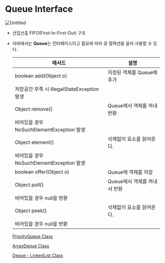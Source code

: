 # Queue Interface

![Untitled](Queue%20Interface%2015a3d1de313b4cfe8547c1045fdeaeb0/Untitled.png)

- 선입선출 FIFO(First-In-First-Out) 구조
- 자바에서는 **Queue**는 인터페이스이고 필요에 따라 큐 컬렉션을 골라 사용할 수 있다.
    
    
    | 메서드 | 설명 |
    | --- | --- |
    | boolean add(Object o) | 지정된 객체를 Queue에 추가
    저장공간 부족 시 IllegalStateException 발생 |
    | Object remove() | Queue에서 객체를 꺼내 반환
    비어있을 경우 NoSuchElementException 발생 |
    | Object element() | 삭제없이 요소를 읽어온다.
    비어있을 경우 NoSuchElementException 발생 |
    | boolean offer(Object o) | Queue에 객체를 저장 |
    | Object poll() | Queue에서 객체를 꺼내서 반환
    비어있을 경우 null을 반환 |
    | Object peek() | 삭제없이 요소를 읽어온다.
    비어있을 경우 null을 반환 |
    
    [PriorityQueue Class](PriorityQueue%20Class%20c7abec97a78e4bffb3cfd814a01cf3db.md) 
    
    [ArrayDeque Class](ArrayDeque%20Class%20aea8029e3e74410485c8404e87d9151a.md) 
    
    [Deque - LinkedList Class](Deque%20-%20LinkedList%20Class%2037c0a8b020dd4ca696082d276b433379.md)